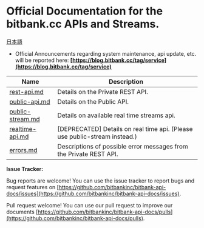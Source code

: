# Official Documentation for the bitbank.cc APIs and Streams.

[日本語](README_JP.md)

* Official Announcements regarding system maintenance, api update, etc. will be reported here: **[https://blog.bitbank.cc/tag/service](https://blog.bitbank.cc/tag/service)**

Name | Description
------------ | ------------
[rest-api.md](./rest-api.md) | Details on the Private REST API.
[public-api.md](./public-api.md) | Details on the Public API.
[public-stream.md](./public-stream.md) | Details on available real time streams api.
[realtime-api.md](./realtime-api.md) | [DEPRECATED] Details on real time api. (Please use public-stream instead.)
[errors.md](./errors.md) | Descriptions of possible error messages from the Private REST API.

**Issue Tracker:**

Bug reports are welcome! You can use the issue tracker to report bugs and request features on [https://github.com/bitbankinc/bitbank-api-docs/issues](https://github.com/bitbankinc/bitbank-api-docs/issues).

Pull request welcome! You can use our pull request to improve our documents [https://github.com/bitbankinc/bitbank-api-docs/pulls](https://github.com/bitbankinc/bitbank-api-docs/pulls).
